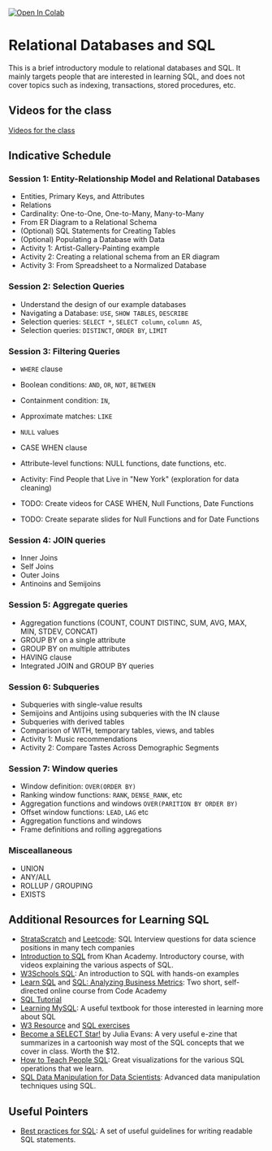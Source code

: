 [![Open In Colab](https://colab.research.google.com/assets/colab-badge.svg)](https://colab.research.google.com/github/ipeirotis/introduction-to-databases/blob/master/)

# Relational Databases and SQL

This is a brief introductory module to relational databases and SQL. It mainly targets people that are interested in learning SQL, and does not cover topics such as indexing, transactions, stored procedures, etc.

## Videos for the class 

[Videos for the class](https://www.youtube.com/playlist?list=PLqAPn_b_yx0QcOgEvAKQQ5yzplFI-FOQI)

## Indicative Schedule

### Session 1: Entity-Relationship Model and Relational Databases

* Entities, Primary Keys, and Attributes
* Relations
* Cardinality: One-to-One, One-to-Many, Many-to-Many
* From ER Diagram to a Relational Schema
* (Optional) SQL Statements for Creating Tables
* (Optional) Populating a Database with Data
* Activity 1: Artist-Gallery-Painting example
* Activity 2: Creating a relational schema from an ER diagram
* Activity 3: From Spreadsheet to a Normalized Database


### Session 2: Selection Queries

* Understand the design of our example databases
* Navigating a Database: `USE`, `SHOW TABLES`, `DESCRIBE`
* Selection queries: `SELECT *`, `SELECT column`, `column AS`, 
* Selection queries: `DISTINCT`, `ORDER BY`, `LIMIT`


### Session 3: Filtering Queries

* `WHERE` clause
* Boolean conditions: `AND`, `OR`, `NOT`, `BETWEEN`
* Containment condition: `IN`, 
* Approximate matches: `LIKE`
* `NULL` values
* CASE WHEN clause
* Attribute-level functions: NULL functions, date functions, etc.
* Activity: Find People that Live in "New York" (exploration for data cleaning)

* TODO: Create videos for CASE WHEN, Null Functions, Date Functions
* TODO: Create separate slides for Null Functions and for Date Functions


### Session 4: JOIN queries

* Inner Joins
* Self Joins
* Outer Joins
* Antinoins and Semijoins

### Session 5: Aggregate queries

* Aggregation functions (COUNT, COUNT DISTINC, SUM, AVG, MAX, MIN, STDEV, CONCAT)
* GROUP BY on a single attribute
* GROUP BY on multiple attributes
* HAVING clause
* Integrated JOIN and GROUP BY queries

### Session 6: Subqueries

* Subqueries with single-value results
* Semijoins and Antijoins using subqueries with the IN clause
* Subqueries with derived tables
* Comparison of WITH, temporary tables, views, and tables
* Activity 1: Music recommendations
* Activity 2: Compare Tastes Across Demographic Segments

### Session 7: Window queries

* Window definition: `OVER(ORDER BY)`
* Ranking window functions: `RANK`, `DENSE_RANK`, etc
* Aggregation functions and windows `OVER(PARITION BY ORDER BY)`
* Offset window functions: `LEAD`, `LAG` etc
* Aggregation functions and windows
* Frame definitions and rolling aggregations


### Misceallaneous

* UNION
* ANY/ALL
* ROLLUP / GROUPING
* EXISTS


## Additional Resources for Learning SQL

* [StrataScratch](https://platform.stratascratch.com/coding) and [Leetcode](https://leetcode.com/problemset/database/): SQL Interview questions for data science positions in many tech companies
* [Introduction to SQL](https://www.khanacademy.org/computing/computer-programming/sql) from Khan Academy. Introductory course, with videos explaining the various aspects of SQL.
* [W3Schools SQL](http://www.w3schools.com/sql/): An introduction to SQL with hands-on examples
* [Learn SQL](https://www.codecademy.com/learn/learn-sql) and [SQL: Analyzing Business Metrics](https://www.codecademy.com/learn/sql-analyzing-business-metrics): Two short, self-directed online course from Code Academy
* [SQL Tutorial](http://www.w3resource.com/sql/tutorials.php) 
* [Learning MySQL](http://shop.oreilly.com/product/9780596008642.do): A useful textbook for those interested in learning more about SQL
* [W3 Resource](https://www.w3resource.com/sql/tutorials.php) and [SQL exercises](https://www.w3resource.com/sql-exercises/)
* [Become a SELECT Star!](https://gumroad.com/l/sql-zine) by Julia Evans:  A very useful e-zine that summarizes in a cartoonish way most of the SQL concepts that we cover in class. Worth the $12.
* [How to Teach People SQL](https://dataschool.com/how-to-teach-people-sql/): Great visualizations for the various SQL operations that we learn.
* [SQL Data Manipulation for Data Scientists](https://www.stratascratch.com/guides/): Advanced data manipulation techniques using SQL.

## Useful Pointers

* [Best practices for SQL](https://data36.com/sql-best-practices-data-analysts/): A set of useful guidelines for writing readable SQL statements.


